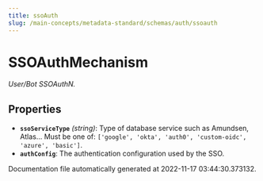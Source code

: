 ```yaml
---
title: ssoAuth
slug: /main-concepts/metadata-standard/schemas/auth/ssoauth
---
```


# SSOAuthMechanism

*User/Bot SSOAuthN.*

## Properties

- **`ssoServiceType`** *(string)*: Type of database service such as Amundsen, Atlas... Must be one of: `['google', 'okta', 'auth0', 'custom-oidc', 'azure', 'basic']`.
- **`authConfig`**: The authentication configuration used by the SSO.


Documentation file automatically generated at 2022-11-17 03:44:30.373132.
